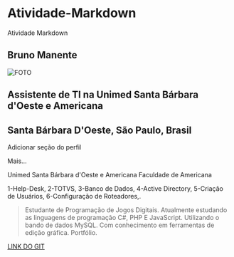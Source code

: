 # Atividade-Markdown
Atividade Markdown

## **Bruno Manente**

![FOTO](https://media.licdn.com/dms/image/C5103AQFichGj3N6CaQ/profile-displayphoto-shrink_200_200/0?e=1568851200&v=beta&t=RltGH-L4SIj7_an0320VQ_-iRBAT1-Acurww7FZmxQA)


## Assistente de TI na Unimed Santa Bárbara d'Oeste e Americana
## Santa Bárbara D'Oeste, São Paulo, Brasil


Adicionar seção do perfil
 
 
Mais…


Unimed Santa Bárbara d'Oeste e Americana 
Faculdade de Americana


1-Help-Desk, 
2-TOTVS,
3-Banco de Dados,
4-Active Directory,
5-Criação de Usuários,
6-Configuração de Roteadores,. 

>Estudante de Programação de Jogos Digitais. Atualmente estudando as linguagens de programação C#, PHP E JavaScript.
>Utilizando o bando de dados MySQL. Com conhecimento em ferramentas de edição gráfica.
Portfólio.

[LINK DO GIT](https://github.com/brunomanente)
